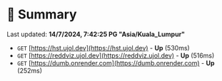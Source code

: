 # 📖 Summary
Last updated: **14/7/2024, 7:42:25 PG "Asia/Kuala_Lumpur"**

- `GET` [https://hst.ujol.dev](https://hst.ujol.dev) - **Up** (530ms)
- `GET` [https://reddviz.ujol.dev](https://reddviz.ujol.dev) - **Up** (516ms)
- `GET` [https://dumb.onrender.com](https://dumb.onrender.com) - **Up** (252ms)

